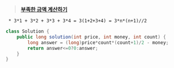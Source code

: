 ﻿> **[부족한 금액 계산하기](https://programmers.co.kr/learn/courses/30/lessons/82612)**

	 * 3*1 + 3*2 + 3*3 + 3*4 = 3(1+2+3+4) = 3*n*(n+1)//2

```java
class Solution {
    public long solution(int price, int money, int count) {
        long answer = (long)price*count*(count+1)/2 - money;
        return answer<=0?0:answer;
    }
}
```

